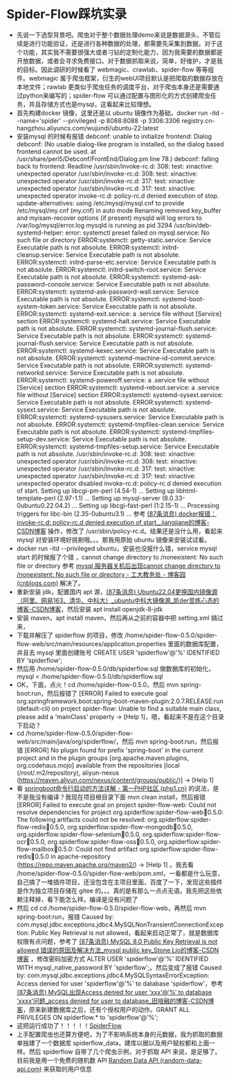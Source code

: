 # Spider-Flow踩坑实录

* 先说一下选型背景吧。爬虫对于整个数据处理demo来说是数据源头，不管后续是进行功能验证，还是进行各种数据的处理，都需要先采集到数据。对于这个功能，其实我不需要很强大或者刁钻的定制化能力，因为我需要的数据都是开放数据，或者会寻求免费接口。对于数据抓取来说，简单，好维护，才是我的目标。因此调研的时候看了 webmagic、crawlab、spider-flow 等等组件。webmagic 属于爬虫框架，衍生的webUI项目默认是把爬取的数据存放在本地文件；rawlab 更类似于爬虫任务的调度平台，对于爬虫本身还是需要通过python来编写的；spider-flow 可以通过配置与图形化的方式创建爬虫任务，并且存储方式也是mysql，这看起来比较理想。
* 首先构建docker 镜像，这里还是以 ubuntu 镜像作为基础，docker run -itd --name='spider' --privileged -p 8088:8088 -p 3306:3306 registry.cn-hangzhou.aliyuncs.com/wujundi/ubuntu-22:latest
* 安装mysql 的时候有报错 debconf: unable to initialize frontend: Dialog
  debconf: (No usable dialog-like program is installed, so the dialog based frontend cannot be used. at /usr/share/perl5/Debconf/FrontEnd/Dialog.pm line 78.)
  debconf: falling back to frontend: Readline
  /usr/sbin/invoke-rc.d: 308: test: xinactive: unexpected operator
  /usr/sbin/invoke-rc.d: 308: test: xinactive: unexpected operator
  /usr/sbin/invoke-rc.d: 317: test: xinactive: unexpected operator
  /usr/sbin/invoke-rc.d: 317: test: xinactive: unexpected operator
  invoke-rc.d: policy-rc.d denied execution of stop.
  update-alternatives: using /etc/mysql/mysql.cnf to provide /etc/mysql/my.cnf (my.cnf) in auto mode
  Renaming removed key_buffer and myisam-recover options (if present)
  mysqld will log errors to /var/log/mysql/error.log
  mysqld is running as pid 3294
  /usr/bin/deb-systemd-helper: error: systemctl preset failed on mysql.service: No such file or directory
  ERROR:systemctl:  getty-static.service: Service Executable path is not absolute.
  ERROR:systemctl:  initrd-cleanup.service: Service Executable path is not absolute.
  ERROR:systemctl:  initrd-parse-etc.service: Service Executable path is not absolute.
  ERROR:systemctl:  initrd-switch-root.service: Service Executable path is not absolute.
  ERROR:systemctl:  systemd-ask-password-console.service: Service Executable path is not absolute.
  ERROR:systemctl:  systemd-ask-password-wall.service: Service Executable path is not absolute.
  ERROR:systemctl:  systemd-boot-system-token.service: Service Executable path is not absolute.
  ERROR:systemctl: systemd-exit.service: a .service file without [Service] section
  ERROR:systemctl:  systemd-halt.service: Service Executable path is not absolute.
  ERROR:systemctl:  systemd-journal-flush.service: Service Executable path is not absolute.
  ERROR:systemctl:  systemd-journal-flush.service: Service Executable path is not absolute.
  ERROR:systemctl:  systemd-kexec.service: Service Executable path is not absolute.
  ERROR:systemctl:  systemd-machine-id-commit.service: Service Executable path is not absolute.
  ERROR:systemctl:  systemd-networkd.service: Service Executable path is not absolute.
  ERROR:systemctl: systemd-poweroff.service: a .service file without [Service] section
  ERROR:systemctl: systemd-reboot.service: a .service file without [Service] section
  ERROR:systemctl:  systemd-sysext.service: Service Executable path is not absolute.
  ERROR:systemctl:  systemd-sysext.service: Service Executable path is not absolute.
  ERROR:systemctl:  systemd-sysusers.service: Service Executable path is not absolute.
  ERROR:systemctl:  systemd-tmpfiles-clean.service: Service Executable path is not absolute.
  ERROR:systemctl:  systemd-tmpfiles-setup-dev.service: Service Executable path is not absolute.
  ERROR:systemctl:  systemd-tmpfiles-setup.service: Service Executable path is not absolute.
  /usr/sbin/invoke-rc.d: 308: test: xinactive: unexpected operator
  /usr/sbin/invoke-rc.d: 308: test: xinactive: unexpected operator
  /usr/sbin/invoke-rc.d: 317: test: xinactive: unexpected operator
  /usr/sbin/invoke-rc.d: 317: test: xinactive: unexpected operator
  disabled
  invoke-rc.d: policy-rc.d denied execution of start.
  Setting up libcgi-pm-perl (4.54-1) ...
  Setting up libhtml-template-perl (2.97-1.1) ...
  Setting up mysql-server (8.0.33-0ubuntu0.22.04.2) ...
  Setting up libcgi-fast-perl (1:2.15-1) ...
  Processing triggers for libc-bin (2.35-0ubuntu3.1) ... 参考 [(87条消息) docker报错：invoke-rc.d: policy-rc.d denied execution of start._jiangjiane的博客-CSDN博客](https://blog.csdn.net/jiangjiang_jian/article/details/88823372) 操作，修改了 /usr/sbin/policy-rc.d。结果还是没什么用，看起来 mysql 对安装环境好挑剔哦。。。那我用原始 ubuntu 镜像来安装试试看。
* docker run -itd --privileged ubuntu，安装也没报什么错，service mysql start 的时候报了个错 ，cannot change directory to /nonexistent: No such file or directory 参考 [mysql 服务器关机后出现cannot change directory to /nonexistent: No such file or directory - 工大教务处 - 博客园 (cnblogs.com)](https://www.cnblogs.com/wjx-zjut/p/16367771.html) 解决了。
* 重新安装 jdk，配置国内 apt 源，[(87条消息) Ubuntu22.04更换国内镜像源（阿里、网易163、清华、中科大）_ubuntu中科大镜像源_凯der苦练心态的博客-CSDN博客](https://blog.csdn.net/qq_42365082/article/details/127008698)，然后安装 apt install openjdk-8-jdk
* 安装 maven，apt install maven，然后再从之前的容器中把 setting.xml 搞过来，
* 下载并解压了 spiderflow 的项目，修改 /home/spider-flow-0.5.0/spider-flow-web/src/main/resources/application.properties 里面的数据库配置，并且去 mysql 里面创建账号 CREATE USER 'spiderflow'@'%' IDENTIFIED BY 'spiderflow';
* 然后用 /home/spider-flow-0.5.0/db/spiderflow.sql 做数据库的初始化，mysql < /home/spider-flow-0.5.0/db/spiderflow.sql
* OK，下面，点火！cd /home/spider-flow-0.5.0，然后 mvn spring-boot:run，然后报错了 [ERROR] Failed to execute goal org.springframework.boot:spring-boot-maven-plugin:2.0.7.RELEASE:run (default-cli) on project spider-flow: Unable to find a suitable main class, please add a 'mainClass' property -> [Help 1]，嗯，看起来不是在这个目录下启动？
* cd /home/spider-flow-0.5.0/spider-flow-web/src/main/java/org/spiderflow/，然后 mvn spring-boot:run，然后报错 [ERROR] No plugin found for prefix 'spring-boot' in the current project and in the plugin groups [org.apache.maven.plugins, org.codehaus.mojo] available from the repositories [local (/root/.m2/repository), aliyun-nexus (https://maven.aliyun.com/nexus/content/groups/public/)] -> [Help 1]
* 看 [springboot命令行启动的方法详解 - 第一PHP社区 (php1.cn)](https://www.php1.cn/detail/springboot_MingL_818fc6bc.html) 的说法，是不是我没有编译？我现在项目根目录下面 mvn clean install，然后报错 [ERROR] Failed to execute goal on project spider-flow-web: Could not resolve dependencies for project org.spiderflow:spider-flow-web:jar:0.5.0: The following artifacts could not be resolved: org.spiderflow:spider-flow-redis:jar:0.5.0, org.spiderflow:spider-flow-mongodb:jar:0.5.0, org.spiderflow:spider-flow-selenium:jar:0.5.0, org.spiderflow:spider-flow-ocr:jar:0.5.0, org.spiderflow:spider-flow-oss:jar:0.5.0, org.spiderflow:spider-flow-mailbox:jar:0.5.0: Could not find artifact org.spiderflow:spider-flow-redis:jar:0.5.0 in apache-repository (https://repo.maven.apache.org/maven2/) -> [Help 1] 。我去看 /home/spider-flow-0.5.0/spider-flow-web/pom.xml，一看都是什么玩意，自己搞了一堆插件项目，还没包含在主项目里面，百度了一下，发现这些插件是作为独立项目存储在 gitee 的。。。真的是有那么一点点无语。我先把这些依赖注释掉，看下能怎么样。编译是没有问题了
* 然后 cd cd /home/spider-flow-0.5.0/spider-flow-web，再然后 mvn spring-boot:run，报错 Caused by: com.mysql.jdbc.exceptions.jdbc4.MySQLNonTransientConnectionException: Public Key Retrieval is not allowed，看起来启动正常了，就是数据库权限有点问题，参考了 [(87条消息) MySQL 8.0 Public Key Retrieval is not allowed 错误的原因及解决方法_mysql public key_Stone Lio的博客-CSDN博客](https://blog.csdn.net/u011447905/article/details/121441165) ，修改密码加密方式 ALTER USER 'spiderflow'@'%' IDENTIFIED WITH mysql_native_password BY 'spiderflow';。然后变成了报错 Caused by: com.mysql.jdbc.exceptions.jdbc4.MySQLSyntaxErrorException: Access denied for user 'spiderflow'@'%' to database 'spiderflow'，参考 [(87条消息) MySQL出现Access denied for user ‘xxx‘@‘%‘ to database ‘xxxx‘问题_access denied for user to database_田培融的博客-CSDN博客](https://blog.csdn.net/u011296165/article/details/122195845)，原来新建数据库之后，还有个授权用户的动作。GRANT ALL PRIVILEGES ON spiderflow.* to 'spiderflow'@'%';
* 这把运行成功了！！！！！[SpiderFlow](http://127.0.0.1:8088/)
* 上手配置爬虫也还算方便吧，为了不影响系统本身的元数据，我为抓取的数据单独建了一个数据库 spiderflow_data，建库以据以及用户赋权都和上面一样。然后 spiderflow 自带了几个爬虫示例，对于抓取 API 来说，是足够了。目前我是用一个免费的随机数 API [Random Data API (random-data-api.com)](https://random-data-api.com/documentation) 来获取的用户信息
